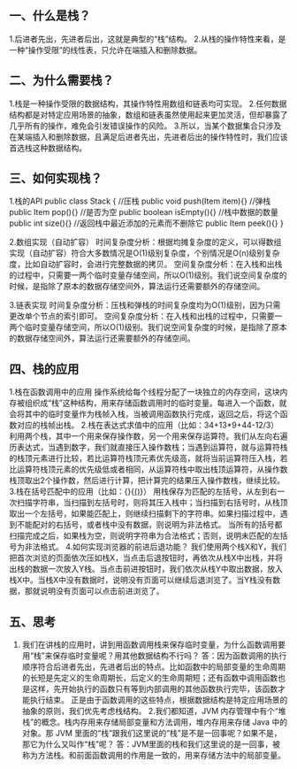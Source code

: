 ## 一、什么是栈？
1.后进者先出，先进者后出，这就是典型的“栈”结构。
2.从栈的操作特性来看，是一种“操作受限”的线性表，只允许在端插入和删除数据。

## 二、为什么需要栈？
1.栈是一种操作受限的数据结构，其操作特性用数组和链表均可实现。
2.任何数据结构都是对特定应用场景的抽象，数组和链表虽然使用起来更加灵活，但却暴露了几乎所有的操作，难免会引发错误操作的风险。
3.所以，当某个数据集合只涉及在某端插入和删除数据，且满足后进者先出，先进者后出的操作特性时，我们应该首选栈这种数据结构。

## 三、如何实现栈？
1.栈的API
public class Stack<Item> {
//压栈
public void push(Item item){}
//弹栈
public Item pop(){}
//是否为空
public boolean isEmpty(){}
//栈中数据的数量
public int size(){}
//返回栈中最近添加的元素而不删除它
public Item peek(){}
}

2.数组实现（自动扩容）
时间复杂度分析：根据均摊复杂度的定义，可以得数组实现（自动扩容）符合大多数情况是O(1)级别复杂度，个别情况是O(n)级别复杂度，比如自动扩容时，会进行完整数据的拷贝。
空间复杂度分析：在入栈和出栈的过程中，只需要一两个临时变量存储空间，所以O(1)级别。我们说空间复杂度的时候，是指除了原本的数据存储空间外，算法运行还需要额外的存储空间。

3.链表实现
时间复杂度分析：压栈和弹栈的时间复杂度均为O(1)级别，因为只需更改单个节点的索引即可。
空间复杂度分析：在入栈和出栈的过程中，只需要一两个临时变量存储空间，所以O(1)级别。我们说空间复杂度的时候，是指除了原本的数据存储空间外，算法运行还需要额外的存储空间。

## 四、栈的应用
1.栈在函数调用中的应用
操作系统给每个线程分配了一块独立的内存空间，这块内存被组织成“栈”这种结构，用来存储函数调用时的临时变量。每进入一个函数，就会将其中的临时变量作为栈帧入栈，当被调用函数执行完成，返回之后，将这个函数对应的栈帧出栈。
2.栈在表达式求值中的应用（比如：34+13*9+44-12/3）
利用两个栈，其中一个用来保存操作数，另一个用来保存运算符。我们从左向右遍历表达式，当遇到数字，我们就直接压入操作数栈；当遇到运算符，就与运算符栈的栈顶元素进行比较，若比运算符栈顶元素优先级高，就将当前运算符压入栈，若比运算符栈顶元素的优先级低或者相同，从运算符栈中取出栈顶运算符，从操作数栈顶取出2个操作数，然后进行计算，把计算完的结果压入操作数栈，继续比较。
3.栈在括号匹配中的应用（比如：{}{[()]()}）
用栈保存为匹配的左括号，从左到右一次扫描字符串，当扫描到左括号时，则将其压入栈中；当扫描到右括号时，从栈顶取出一个左括号，如果能匹配上，则继续扫描剩下的字符串。如果扫描过程中，遇到不能配对的右括号，或者栈中没有数据，则说明为非法格式。
当所有的括号都扫描完成之后，如果栈为空，则说明字符串为合法格式；否则，说明未匹配的左括号为非法格式。
4.如何实现浏览器的前进后退功能？
我们使用两个栈X和Y，我们把首次浏览的页面依次压如栈X，当点击后退按钮时，再依次从栈X中出栈，并将出栈的数据一次放入Y栈。当点击前进按钮时，我们依次从栈Y中取出数据，放入栈X中。当栈X中没有数据时，说明没有页面可以继续后退浏览了。当Y栈没有数据，那就说明没有页面可以点击前进浏览了。

## 五、思考
1. 我们在讲栈的应用时，讲到用函数调用栈来保存临时变量，为什么函数调用要用“栈”来保存临时变量呢？用其他数据结构不行吗？
答：因为函数调用的执行顺序符合后进者先出，先进者后出的特点。比如函数中的局部变量的生命周期的长短是先定义的生命周期长，后定义的生命周期短；还有函数中调用函数也是这样，先开始执行的函数只有等到内部调用的其他函数执行完毕，该函数才能执行结束。
正是由于函数调用的这些特点，根据数据结构是特定应用场景的抽象的原则，我们优先考虑栈结构。
2.我们都知道，JVM 内存管理中有个“堆栈”的概念。栈内存用来存储局部变量和方法调用，堆内存用来存储 Java 中的对象。那 JVM 里面的“栈”跟我们这里说的“栈”是不是一回事呢？如果不是，那它为什么又叫作“栈”呢？
答：JVM里面的栈和我们这里说的是一回事，被称为方法栈。和前面函数调用的作用是一致的，用来存储方法中的局部变量。